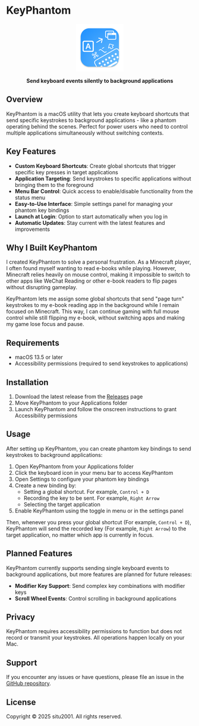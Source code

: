 # KeyPhantom

<p align="center">
  <img src="KeyPhantom/Assets.xcassets/AppIcon.appiconset/256.png" width="128" height="128">
</p>

<p align="center">
  <strong>Send keyboard events silently to background applications</strong>
</p>

## Overview

KeyPhantom is a macOS utility that lets you create keyboard shortcuts that send specific keystrokes to background applications - like a phantom operating behind the scenes. Perfect for power users who need to control multiple applications simultaneously without switching contexts.

## Key Features

- **Custom Keyboard Shortcuts**: Create global shortcuts that trigger specific key presses in target applications
- **Application Targeting**: Send keystrokes to specific applications without bringing them to the foreground
- **Menu Bar Control**: Quick access to enable/disable functionality from the status menu
- **Easy-to-Use Interface**: Simple settings panel for managing your phantom key bindings
- **Launch at Login**: Option to start automatically when you log in
- **Automatic Updates**: Stay current with the latest features and improvements

## Why I Built KeyPhantom

I created KeyPhantom to solve a personal frustration. As a Minecraft player, I often found myself wanting to read e-books while playing. However, Minecraft relies heavily on mouse control, making it impossible to switch to other apps like WeChat Reading or other e-book readers to flip pages without disrupting gameplay.

KeyPhantom lets me assign some global shortcuts that send "page turn" keystrokes to my e-book reading app in the background while I remain focused on Minecraft. This way, I can continue gaming with full mouse control while still flipping my e-book, without switching apps and making my game lose focus and pause.

## Requirements

- macOS 13.5 or later
- Accessibility permissions (required to send keystrokes to applications)

## Installation

1. Download the latest release from the [Releases](https://github.com/situ2001/keyphantom/releases) page
2. Move KeyPhantom to your Applications folder
3. Launch KeyPhantom and follow the onscreen instructions to grant Accessibility permissions

## Usage

After setting up KeyPhantom, you can create phantom key bindings to send keystrokes to background applications:

1. Open KeyPhantom from your Applications folder
2. Click the keyboard icon in your menu bar to access KeyPhantom
3. Open Settings to configure your phantom key bindings
4. Create a new binding by:
   - Setting a global shortcut. For example, `Control + D`
   - Recording the key to be sent. For example, `Right Arrow`
   - Selecting the target application
5. Enable KeyPhantom using the toggle in menu or in the settings panel

Then, whenever you press your global shortcut (For example, `Control + D`), KeyPhantom will send the recorded key (For example, `Right Arrow`) to the target application, no matter which app is currently in focus.

## Planned Features

KeyPhantom currently supports sending single keyboard events to background applications, but more features are planned for future releases:

- **Modifier Key Support**: Send complex key combinations with modifier keys
- **Scroll Wheel Events**: Control scrolling in background applications

## Privacy

KeyPhantom requires accessibility permissions to function but does not record or transmit your keystrokes. All operations happen locally on your Mac.

## Support

If you encounter any issues or have questions, please file an issue in the [GitHub repository](https://github.com/situ2001/keyphantom/issues).

## License

Copyright © 2025 situ2001. All rights reserved.